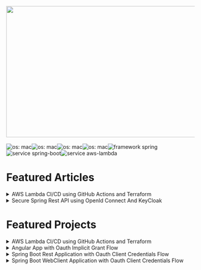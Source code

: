 [<img src="https://static.wixstatic.com/media/11062b_275891697b384a67b0e4896921ce3cfd~mv2.jpg/v1/fill/w_663,h_442,al_c,q_90,usm_0.66_1.00_0.01/11062b_275891697b384a67b0e4896921ce3cfd~mv2.webp" width=1000 height=350>](https://www.todaystechnology.org/)

![os: mac](https://img.shields.io/badge/os-mac-success)![os: mac](https://img.shields.io/badge/language-java-success)![os: mac](https://img.shields.io/badge/language-node.js-success)![os: mac](https://img.shields.io/badge/platforms-aws-success)![framework spring](https://img.shields.io/badge/frameworks-spring-success)![service spring-boot](https://img.shields.io/badge/service-spring--boot-success)![service aws-lambda](https://img.shields.io/badge/service-aws--lambda-success)

# Featured Articles
<details>
  <summary>AWS Lambda CI/CD using GitHub Actions and Terraform</summary>
  
  [<img src="https://static.wixstatic.com/media/f9191e_cf391afa64454564b921fe1e38fc2c55~mv2.png/v1/fill/w_663,h_381,al_c,q_90,usm_0.66_1.00_0.01/f9191e_cf391afa64454564b921fe1e38fc2c55~mv2.web">](https://www.todaystechnology.org/post/aws-lambda-development-environment-with-ci-cd-part-1)
</details>

<details>
  <summary>Secure Spring Rest API using OpenId Connect And KeyCloak</summary>
  
  [<img src="https://static.wixstatic.com/media/f9191e_d618ddaf6073447890264c9f94894020~mv2.png/v1/fill/w_663,h_308,al_c,q_90,usm_0.66_1.00_0.01/f9191e_d618ddaf6073447890264c9f94894020~mv2.webp">](https://www.todaystechnology.org/post/secure-spring-rest-api-using-openid-connect-and-keycloak-part-1)
</details>

# Featured Projects
<details>
  <summary>AWS Lambda CI/CD using GitHub Actions and Terraform</summary>
  
  [<img src="./Terraform-ci-cd.png">](https://github.com/AWS-Terraform-Projects/aws-lambda-helloworld)


</details>

<details>
  <summary>Angular App with Oauth Implicit Grant Flow</summary>
  
![](./Angular-Implicit-grant-oauth.png)

</details>

<details>
  <summary>Spring Boot Rest Application with Oauth Client Credentials Flow</summary>
  
![](./Spring-rest-reference.png)

</details>

<details>
  <summary>Spring Boot WebClient Application with Oauth Client Credentials Flow</summary>
  
![](./Spring-web-client.png)

</details>

<!--
**dvchacko/dvchacko** is a ✨ _special_ ✨ repository because its `README.md` (this file) appears on your GitHub profile.

Here are some ideas to get you started:

- 🔭 I’m currently working on ...
- 🌱 I’m currently learning ...
- 👯 I’m looking to collaborate on ...
- 🤔 I’m looking for help with ...
- 💬 Ask me about ...
- 📫 How to reach me: ...
- 😄 Pronouns: ...
- ⚡ Fun fact: ...
-->
